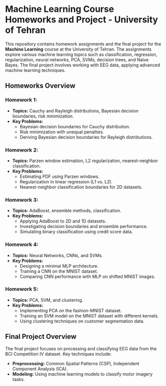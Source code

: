 # Machine Learning Course Homeworks and Project - University of Tehran 

This repository contains homework assignments and the final project for the **Machine Learning** course at the University of Tehran. The assignments explore various machine learning topics such as classification, regression, regularization, neural networks, PCA, SVMs, decision trees, and Naive Bayes. The final project involves working with EEG data, applying advanced machine learning techniques.

## Homeworks Overview

### Homework 1:
- **Topics:** Cauchy and Rayleigh distributions, Bayesian decision boundaries, risk minimization.
- **Key Problems:**
  - Bayesian decision boundaries for Cauchy distribution.
  - Risk minimization with unequal penalties.
  - Deriving Bayesian decision boundaries for Rayleigh distributions.

### Homework 2:
- **Topics:** Parzen window estimation, L2 regularization, nearest-neighbor classification.
- **Key Problems:**
  - Estimating PDF using Parzen windows.
  - Regularization in linear regression (L1 vs. L2).
  - Nearest-neighbor classification boundaries for 2D datasets.

### Homework 3:
- **Topics:** AdaBoost, ensemble methods, classification.
- **Key Problems:**
  - Applying AdaBoost to 2D and 1D datasets.
  - Investigating decision boundaries and ensemble performance.
  - Simulating binary classification using credit score data.

### Homework 4:
- **Topics:** Neural Networks, CNNs, and SVMs.
- **Key Problems:**
  - Designing a minimal MLP architecture.
  - Training a CNN on the MNIST dataset.
  - Comparing CNN performance with MLP on shifted MNIST images.

### Homework 5:
- **Topics:** PCA, SVM, and clustering.
- **Key Problems:**
  - Implementing PCA on the fashion-MNIST dataset.
  - Training an SVM model on the MNIST dataset with different kernels.
  - Using clustering techniques on customer segmentation data.

## Final Project Overview
The final project focuses on processing and classifying EEG data from the BCI Competition IV dataset. Key techniques include:
- **Preprocessing:** Common Spatial Patterns (CSP), Independent Component Analysis (ICA).
- **Modeling:** Using machine learning models to classify motor imagery tasks.
  
